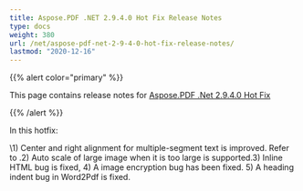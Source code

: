 ```yaml
---
title: Aspose.PDF .NET 2.9.4.0 Hot Fix Release Notes
type: docs
weight: 380
url: /net/aspose-pdf-net-2-9-4-0-hot-fix-release-notes/
lastmod: "2020-12-16"
---
```


{{% alert color="primary" %}} 

This page contains release notes for [Aspose.PDF .Net 2.9.4.0 Hot Fix](http://www.aspose.com/downloads/pdf/net/new-releases/aspose.pdf-.net-2.9.4.0-hot-fix/)

{{% /alert %}} 

In this hotfix:

\1) Center and right alignment for multiple-segment text is improved. Refer to .2) Auto scale of large image when it is too large is supported.3) Inline HTML bug is fixed, 4) A image encryption bug has been fixed. 5) A heading indent bug in Word2Pdf is fixed.
